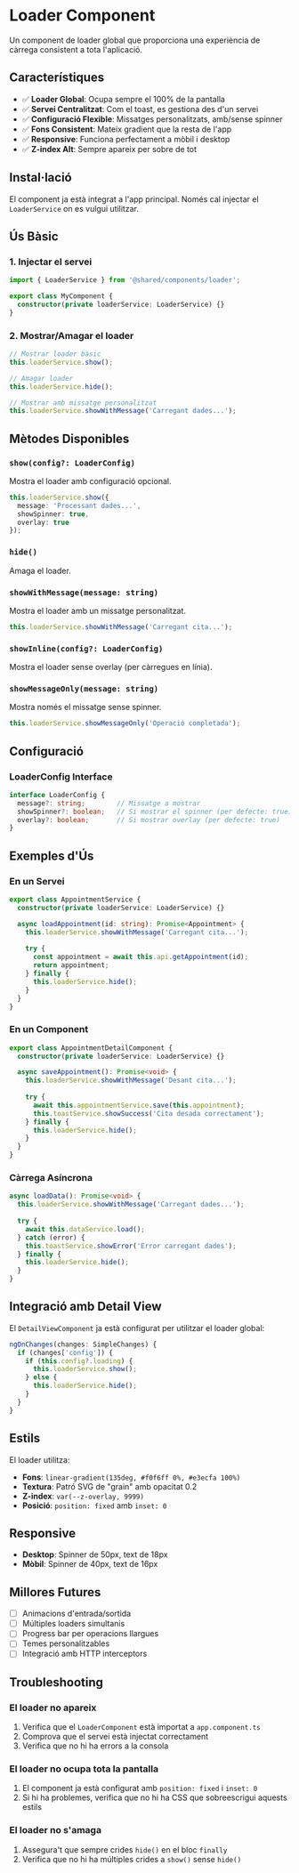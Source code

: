 # Loader Component

Un component de loader global que proporciona una experiència de càrrega consistent a tota l'aplicació.

## Característiques

- ✅ **Loader Global**: Ocupa sempre el 100% de la pantalla
- ✅ **Servei Centralitzat**: Com el toast, es gestiona des d'un servei
- ✅ **Configuració Flexible**: Missatges personalitzats, amb/sense spinner
- ✅ **Fons Consistent**: Mateix gradient que la resta de l'app
- ✅ **Responsive**: Funciona perfectament a mòbil i desktop
- ✅ **Z-index Alt**: Sempre apareix per sobre de tot

## Instal·lació

El component ja està integrat a l'app principal. Només cal injectar el `LoaderService` on es vulgui utilitzar.

## Ús Bàsic

### 1. Injectar el servei

```typescript
import { LoaderService } from '@shared/components/loader';

export class MyComponent {
  constructor(private loaderService: LoaderService) {}
}
```

### 2. Mostrar/Amagar el loader

```typescript
// Mostrar loader bàsic
this.loaderService.show();

// Amagar loader
this.loaderService.hide();

// Mostrar amb missatge personalitzat
this.loaderService.showWithMessage('Carregant dades...');
```

## Mètodes Disponibles

### `show(config?: LoaderConfig)`
Mostra el loader amb configuració opcional.

```typescript
this.loaderService.show({
  message: 'Processant dades...',
  showSpinner: true,
  overlay: true
});
```

### `hide()`
Amaga el loader.

### `showWithMessage(message: string)`
Mostra el loader amb un missatge personalitzat.

```typescript
this.loaderService.showWithMessage('Carregant cita...');
```

### `showInline(config?: LoaderConfig)`
Mostra el loader sense overlay (per càrregues en línia).

### `showMessageOnly(message: string)`
Mostra només el missatge sense spinner.

```typescript
this.loaderService.showMessageOnly('Operació completada');
```

## Configuració

### LoaderConfig Interface

```typescript
interface LoaderConfig {
  message?: string;        // Missatge a mostrar
  showSpinner?: boolean;   // Si mostrar el spinner (per defecte: true)
  overlay?: boolean;       // Si mostrar overlay (per defecte: true)
}
```

## Exemples d'Ús

### En un Servei

```typescript
export class AppointmentService {
  constructor(private loaderService: LoaderService) {}

  async loadAppointment(id: string): Promise<Appointment> {
    this.loaderService.showWithMessage('Carregant cita...');
    
    try {
      const appointment = await this.api.getAppointment(id);
      return appointment;
    } finally {
      this.loaderService.hide();
    }
  }
}
```

### En un Component

```typescript
export class AppointmentDetailComponent {
  constructor(private loaderService: LoaderService) {}

  async saveAppointment(): Promise<void> {
    this.loaderService.showWithMessage('Desant cita...');
    
    try {
      await this.appointmentService.save(this.appointment);
      this.toastService.showSuccess('Cita desada correctament');
    } finally {
      this.loaderService.hide();
    }
  }
}
```

### Càrrega Asíncrona

```typescript
async loadData(): Promise<void> {
  this.loaderService.showWithMessage('Carregant dades...');
  
  try {
    await this.dataService.load();
  } catch (error) {
    this.toastService.showError('Error carregant dades');
  } finally {
    this.loaderService.hide();
  }
}
```

## Integració amb Detail View

El `DetailViewComponent` ja està configurat per utilitzar el loader global:

```typescript
ngOnChanges(changes: SimpleChanges) {
  if (changes['config']) {
    if (this.config?.loading) {
      this.loaderService.show();
    } else {
      this.loaderService.hide();
    }
  }
}
```

## Estils

El loader utilitza:

- **Fons**: `linear-gradient(135deg, #f0f6ff 0%, #e3ecfa 100%)`
- **Textura**: Patró SVG de "grain" amb opacitat 0.2
- **Z-index**: `var(--z-overlay, 9999)`
- **Posició**: `position: fixed` amb `inset: 0`

## Responsive

- **Desktop**: Spinner de 50px, text de 18px
- **Mòbil**: Spinner de 40px, text de 16px

## Millores Futures

- [ ] Animacions d'entrada/sortida
- [ ] Múltiples loaders simultanis
- [ ] Progress bar per operacions llargues
- [ ] Temes personalitzables
- [ ] Integració amb HTTP interceptors

## Troubleshooting

### El loader no apareix
1. Verifica que el `LoaderComponent` està importat a `app.component.ts`
2. Comprova que el servei està injectat correctament
3. Verifica que no hi ha errors a la consola

### El loader no ocupa tota la pantalla
1. El component ja està configurat amb `position: fixed` i `inset: 0`
2. Si hi ha problemes, verifica que no hi ha CSS que sobreescrigui aquests estils

### El loader no s'amaga
1. Assegura't que sempre crides `hide()` en el bloc `finally`
2. Verifica que no hi ha múltiples crides a `show()` sense `hide()` 
